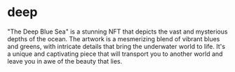 # deep
 "The Deep Blue Sea" is a stunning NFT that depicts the vast and mysterious depths of the ocean. The artwork is a mesmerizing blend of vibrant blues and greens, with intricate details that bring the underwater world to life. It's a unique and captivating piece that will transport you to another world and leave you in awe of the beauty that lies.
